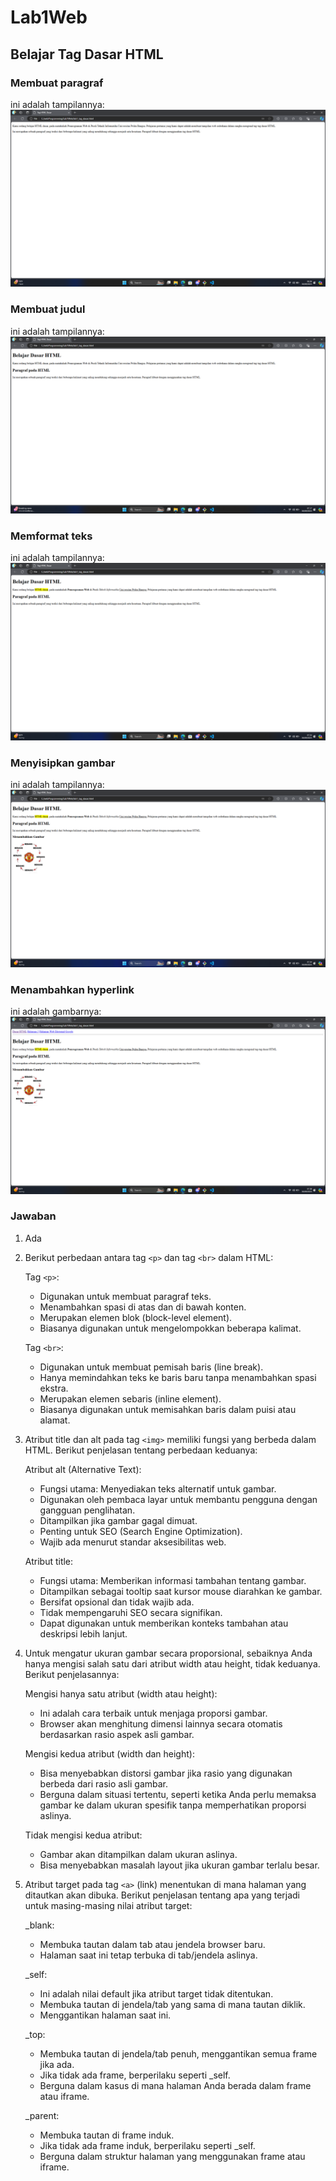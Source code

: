 # Lab1Web
## Belajar Tag Dasar HTML

### Membuat paragraf
ini adalah tampilannya:
![GAMBAR 1](screenshot/ss1.png)

### Membuat judul
ini adalah tampilannya:
![GAMBAR 2](screenshot/ss2.png)

### Memformat teks
ini adalah tampilannya:
![GAMBAR 3](screenshot/ss3.png)

### Menyisipkan gambar
ini adalah tampilannya:
![GAMBAR 4](screenshot/ss4.png)

### Menambahkan hyperlink
ini adalah gambarnya:
![GAMBAR 5](screenshot/ss5.png)

### Jawaban
1. Ada

2. Berikut perbedaan antara tag `<p>` dan tag `<br>` dalam HTML:

   Tag `<p>`:

   - Digunakan untuk membuat paragraf teks.
   - Menambahkan spasi di atas dan di bawah konten.
   - Merupakan elemen blok (block-level element).
   - Biasanya digunakan untuk mengelompokkan beberapa kalimat.


   Tag `<br>`:

   - Digunakan untuk membuat pemisah baris (line break).
   - Hanya memindahkan teks ke baris baru tanpa menambahkan spasi ekstra.
   - Merupakan elemen sebaris (inline element).
   - Biasanya digunakan untuk memisahkan baris dalam puisi atau alamat.

3. Atribut title dan alt pada tag `<img>` memiliki fungsi yang berbeda dalam HTML. Berikut penjelasan tentang perbedaan keduanya:

   Atribut alt (Alternative Text):

   - Fungsi utama: Menyediakan teks alternatif untuk gambar.
   - Digunakan oleh pembaca layar untuk membantu pengguna dengan gangguan penglihatan.
   - Ditampilkan jika gambar gagal dimuat.
   - Penting untuk SEO (Search Engine Optimization).
   - Wajib ada menurut standar aksesibilitas web.


   Atribut title:

   - Fungsi utama: Memberikan informasi tambahan tentang gambar.
   - Ditampilkan sebagai tooltip saat kursor mouse diarahkan ke gambar.
   - Bersifat opsional dan tidak wajib ada.
   - Tidak mempengaruhi SEO secara signifikan.
   - Dapat digunakan untuk memberikan konteks tambahan atau deskripsi lebih lanjut.

4. Untuk mengatur ukuran gambar secara proporsional, sebaiknya Anda hanya mengisi salah satu dari atribut width atau height, tidak keduanya. Berikut penjelasannya:

   Mengisi hanya satu atribut (width atau height):

   - Ini adalah cara terbaik untuk menjaga proporsi gambar.
   - Browser akan menghitung dimensi lainnya secara otomatis berdasarkan rasio aspek asli gambar.


   Mengisi kedua atribut (width dan height):

   - Bisa menyebabkan distorsi gambar jika rasio yang digunakan berbeda dari rasio asli gambar.
   - Berguna dalam situasi tertentu, seperti ketika Anda perlu memaksa gambar ke dalam ukuran spesifik tanpa memperhatikan proporsi aslinya.


   Tidak mengisi kedua atribut:

   - Gambar akan ditampilkan dalam ukuran aslinya.
   - Bisa menyebabkan masalah layout jika ukuran gambar terlalu besar.

5. Atribut target pada tag `<a>` (link) menentukan di mana halaman yang ditautkan akan dibuka. Berikut penjelasan tentang apa yang terjadi untuk masing-masing nilai atribut target:

   _blank:

   - Membuka tautan dalam tab atau jendela browser baru.
   - Halaman saat ini tetap terbuka di tab/jendela aslinya.


   _self:

   - Ini adalah nilai default jika atribut target tidak ditentukan.
   - Membuka tautan di jendela/tab yang sama di mana tautan diklik.
   - Menggantikan halaman saat ini.


   _top:

   - Membuka tautan di jendela/tab penuh, menggantikan semua frame jika ada.
   - Jika tidak ada frame, berperilaku seperti _self.
   - Berguna dalam kasus di mana halaman Anda berada dalam frame atau iframe.


   _parent:

   - Membuka tautan di frame induk.
   - Jika tidak ada frame induk, berperilaku seperti _self.
   - Berguna dalam struktur halaman yang menggunakan frame atau iframe.